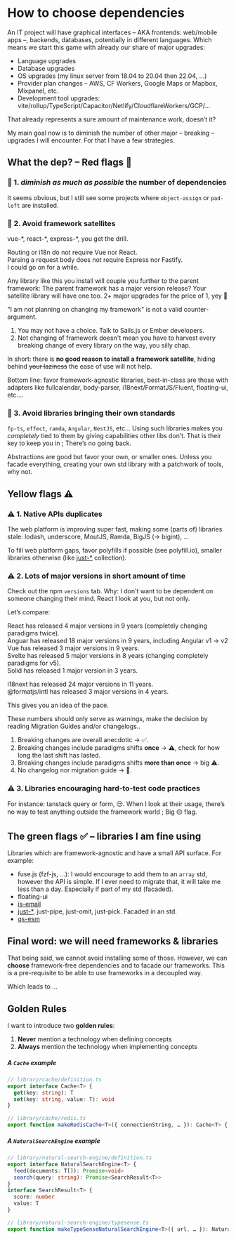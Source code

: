 # How to choose dependencies

An IT project will have graphical interfaces – AKA frontends: web/mobile apps –, backends, databases, potentially in different languages. Which means we start this game with already our share of major upgrades:

- Language upgrades
- Database upgrades
- OS upgrades (my linux server from 18.04 to 20.04 then 22.04, …)
- Provider plan changes – AWS, CF Workers, Google Maps or Mapbox, Mixpanel, etc.
- Development tool upgrades: vite/rollup/TypeScript/Capacitor/Netlify/CloudflareWorkers/GCP/…

That already represents a sure amount of maintenance work, doesn’t it?

My main goal now is to diminish the number of other major – breaking – upgrades I will encounter. For that I have a few strategies.

## What the dep? – Red flags 🚩

### 🚩 1. _diminish as much as possible_ the number of dependencies

It seems obvious, but I still see some projects where `object-assign` or `pad-left` are installed.

### 🚩 2. Avoid framework satellites

vue-\*, react-\*, express-\*, you get the drill.

Routing or i18n do not require Vue nor React.<br>
Parsing a request body does not require Express nor Fastify.<br>
I could go on for a while.

Any library like this you install will couple you further to the parent framework: The parent framework has a major version release? Your satellite library will have one too. 2+ major upgrades for the price of 1, yey 🙌

"I am not planning on changing my framework" is not a valid counter-argument.

1. You may not have a choice. Talk to Sails.js or Ember developers.
2. Not changing of framework doesn't mean you have to harvest every breaking change of every library on the way, you silly chap.

In short: there is **no good reason to install a framework satellite**, hiding behind ~~your laziness~~ the ease of use will not help.

Bottom line: favor framework-agnostic libraries, best-in-class are those with adapters like fullcalendar, body-parser, i18next/FormatJS/Fluent, floating-ui, etc….

### 🚩 3. Avoid libraries bringing their own standards

`fp-ts`, `effect`, `ramda`, `Angular`, `NestJS`, etc… Using such libraries makes you _completely_ tied to them by giving capabilities other libs don’t. That is their key to keep you in ; There’s no going back.

Abstractions are good but favor your own, or smaller ones. Unless you facade everything, creating your own std library with a patchwork of tools, why not.

## Yellow flags ⚠️

### ⚠️ 1. Native APIs duplicates

The web platform is improving super fast, making some (parts of) libraries stale: lodash, underscore, MoutJS, Ramda, BigJS (-> bigint), …

To fill web platform gaps, favor polyfills if possible (see polyfill.io), smaller libraries otherwise (like [just-\*](https://github.com/angus-c/just) collection).

### ⚠️ 2. Lots of major versions in short amount of time

Check out the npm `versions` tab. Why: I don't want to be dependent on someone changing their mind. React I look at you, but not only.

Let’s compare:

React has released 4 major versions in 9 years (completely changing paradigms twice).<br>
Anguar has released 18 major versions in 9 years, including Angular v1 -> v2<br>
Vue has released 3 major versions in 9 years.<br>
Svelte has released 5 major versions in 8 years (changing completely paradigms for v5).<br>
Solid has released 1 major version in 3 years.

i18next has released 24 major versions in 11 years.<br>
@formatjs/intl has released 3 major versions in 4 years.<br>

This gives you an idea of the pace.

These numbers should only serve as warnings, make the decision by reading Migration Guides and/or changelogs..

1. Breaking changes are overall anecdotic -> ✅.
2. Breaking changes include paradigms shifts **once** -> ⚠️, check for how long the last shift has lasted.
3. Breaking changes include paradigms shifts **more than once** -> big ⚠️.
4. No changelog nor migration guide -> 🚩.

### ⚠️ 3. Libraries encouraging hard-to-test code practices

For instance: tanstack query or form, 😒. When I look at their usage, there’s no way to test anything outside the framework world ; Big 🟡 flag.

## The green flags ✅ – libraries I am fine using

Libraries which are framework-agnostic and have a small API surface. For example:

- fuse.js (fzf-js, …): I would encourage to add them to an `array` std, however the API is simple. If I ever need to migrate that, it will take me less than a day. Especially if part of my std (facaded).
- floating-ui
- [is-email](https://www.npmjs.com/package/is-email)
- [just-\*](https://github.com/angus-c/just), just-pipe, just-omit, just-pick. Facaded in an std.
- [qs-esm](https://www.npmjs.com/package/qs-esm)

## Final word: we will need frameworks & libraries

That being said, we cannot avoid installing some of those.
However, we can **choose** framework-free dependencies and to facade our frameworks. This is a pre-requisite to be able to use frameworks in a decoupled way.

Which leads to …

## Golden Rules

I want to introduce two **golden rules**:

1. **Never** mention a technology when defining concepts
2. **Always** mention the technology when implementing concepts

##### A `Cache` example

```ts
// library/cache/definition.ts
export interface Cache<T> {
  get(key: string): T
  set(key: string, value: T): void
}

// library/cache/redis.ts
export function makeRedisCache<T>({ connectionString, … }): Cache<T> { … }
```

##### A `NaturalSearchEngine` example

```ts
// library/natural-search-engine/definition.ts
export interface NaturalSearchEngine<T> {
  feed(documents: T[]): Promise<void>
  search(query: string): Promise<SearchResult<T>>
}
interface SearchResult<T> {
  score: number
  value: T
}

// library/natural-search-engine/typesense.ts
export function makeTypeSenseNaturalSearchEngine<T>({ url, … }): NaturalSearchEngine<T> {}
```
